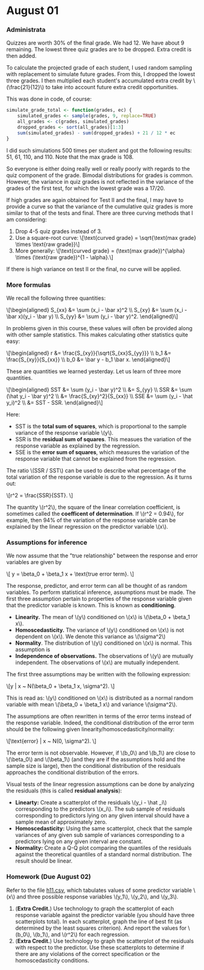 # August 01

### Administrata

Quizzes are worth 30% of the final grade. We had 12. We have about 9
remaining. The lowest three quiz grades are to be dropped. Extra
credit is then added.

To calculate the projected grade of each student, I used random
sampling with replacement to simulate future grades. From this, I
dropped the lowest three grades. I then multiplied each student's
accumulated extra credit by \\(\frac{21}{12}\\) to take into
account future extra credit opportunities.

This was done in code, of course:

```r
simulate_grade_total <- function(grades, ec) {
    simulated_grades <- sample(grades, 9, replace=TRUE)
    all_grades <- c(grades, simulated_grades) 
    dropped_grades <- sort(all_grades)[1:3]
    sum(simulated_grades) - sum(dropped_grades) + 21 / 12 * ec 
}
```

I did such simulations 500 times per student and got the following
results: 51, 61, 110, and 110. Note that the max grade is 108.

So everyone is either doing really well or really poorly with regards
to the quiz component of the grade. Bimodal distributions for grades
is common. However, the variance in quiz grades is not reflected in
the variance of the grades of the first test, for which the lowest
grade was a 17/20.

If high grades are again obtained for Test II and the final, I may
have to provide a curve so that the variance of the cumulative
quiz grades is more similar to that of the tests and final. There
are three curving methods that I am considering:

1. Drop 4-5 quiz grades instead of 3.
2. Use a square-root curve:
   \\[\text{curved grade} = \sqrt{\text{max grade} \times
   \text{raw grade}}\\]
3. More generally:
   \\[\text{curved grade} = (\text{max grade})^{\alpha} \times
   (\text{raw grade})^{1 - \alpha}.\\]

If there is high variance on  test II or the final, no curve
will be applied.

### More formulas

We recall the following three quantities:

\\[\begin{aligned}
S_{xx} &= \sum (x_i - \bar x)^2 \\\\
S_{xy} &= \sum (x_i - \bar x)(y_i - \bar y) \\\\
S_{yy} &= \sum (y_i - \bar y)^2.
\end{aligned}\\]

In problems given in this course, these values will often be provided
along with other sample statistics. This makes calculating other
statistics quite easy:

\\[\begin{aligned}
r   &= \frac{S_{xy}}{\sqrt{S_{xx}S_{yy}}} \\\\
b_1 &= \frac{S_{xy}}{S_{xx}} \\\\
b_0 &= \bar y - b_1 \bar x.
\end{aligned}\\]

These are quantities we learned yesterday. Let us learn of three more
quantities.

\\[\begin{aligned}
SST &= \sum (y_i - \bar y)^2 \\\\
&= S_{yy} \\\\
SSR &= \sum (\hat y_i - \bar y)^2 \\\\
&= \frac{S_{xy}^2}{S_{xx}} \\\\
SSE &= \sum (y_i - \hat y_i)^2 \\\\
&= SST - SSR.
\end{aligned}\\]

Here:

* SST is the **total sum of squares**, which is proportional to the
  sample variance of the response variable \\(y\\).
* SSR is the **residual sum of squares**. This measues the variation
  of the response variable as explained by the regression.
* SSE is the **error sum of squares**, which measures the variation
  of the response variable that cannot be explained from the regression.

The ratio \\(SSR / SST\\) can be used to describe what percentage of the
total variation of the response variable is due to the regression. As
it turns out:

\\[r^2 = \frac{SSR}{SST}. \\]

The quantity \\(r^2\\), the square of the linear correlation coefficient,
is sometimes called the **coefficent of determination**. If
\\(r^2 = 0.94\\), for example, then 94% of the variation of the response
variable can be explained by the linear regression on the predictor
variable \\(x\\).

### Assumptions for inference

We now assume that the "true relationship" between the response and
error variables are given by

\\[ y = \beta_0 + \beta_1 x + \text{true error term}. \\]

The response, predictor, and error term can all be thought of as
random variables. To perform statistical inference, assumptions must
be made. The first three assumption pertain to properties of the
response variable given that the predictor variable is known. This is
known as **conditioning**.

* **Linearity.** The mean of \\(y\\) conditioned on
  \\(x\\) is \\(\beta_0 + \beta_1 x\\).
* **Homoscedasticity.** The variance of \\(y\\) conditioned on \\(x\\)
  is not dependent on \\(x\\). We denote this variance as
  \\(\sigma^2\\)
* **Normality**. The distribution of \\(y\\) conditioned on \\(x\\)
  is normal. This assumption is 
* **Independence of observations.** The observations of \\(y\\) are
  mutually independent. The observations of \\(x\\) are mutually
  independent.

The first three assumptions may be written with the following expression:

\\[y | x ~ N(\beta_0 + \beta_1 x, \sigma^2). \\]

This is read as: \\(y\\) conditioned on \\(x\\) is distributed as a normal
random variable with mean \\(\beta_0 + \beta_1 x\\) and variance
\\(\sigma^2\\).

The assumptions are often rewritten in terms of the error terms instead of
the response variable. Indeed, the conditional distribution of the error
term should be the following given linearity/homoscedasticity/normality:

\\[\text{error} | x ~ N(0, \sigma^2). \\]

The error term is not observable. However, if \\(b_0\\) and \\(b_1\\)
are close to \\(\beta_0\\) and \\(\beta_1\\) (and they are if the
assumptions hold and the sample size is large), then the conditional
distribution of the residuals approaches the conditional distribution
of the errors.

Visual tests of the linear regression assumptions can be done by
analyzing the residuals (this is called **residual analysis**):

* **Linearty:** Create a scatterplot of the residuals \\(y_i - \hat _i\\)
  corresponding to the predictors \\(x_i\\). The sub sample of residuals
  corresponding to predictors lying on any given interval should have
  a sample mean of approximately zero.
* **Homoscedasticity:** Using the same scatterplot, check that the
  sample variances of any given sub sample of variances corresponding to
  a predictors lying on any given interval are constant.
* **Normality:** Create a Q-Q plot comparing the quantiles of the residuals
  against the theoretical quantiles of a standard normal distribution.
  The result should be linear.

### Homework (Due August 02)

Refer to the file [h11.csv](static/h11.csv), which tabulates values of
some predictor variable \\(x\\) and three possible response variables
\\(y_1\\), \\(y_2\\), and \\(y_3\\).

1. (**Extra Credit.**) Use technology to graph the scatterplot of each
   response variable against the predictor variable (you should have three
   scatterplots total). In each scatterplot, graph the line of best fit
   (as determined by the least squares criterion). And report the values for \\(b_0\\),
   \\(b_1\\), and \\(r^2\\) for each regression.
2. (**Extra Credit.**) Use technology to graph the scatterplot of the
   residuals with respect to the predictor. Use these scatterplots to
   determine if there are any violations of the correct specification
   or the homoscedasticity conditions.